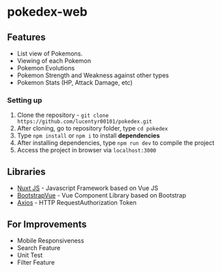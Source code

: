 # pokedex-web


## Features
- List view of Pokemons.
- Viewing of each Pokemon
- Pokemon Evolutions
- Pokemon Strength and Weakness against other types
- Pokemon Stats (HP, Attack Damage, etc)
### Setting up
1. Clone the repository - `git clone https://github.com/lucentyr00101/pokedex.git`
2. After cloning, go to repository folder, type `cd pokedex`
3. Type `npm install` or `npm i` to install **dependencies**
4. After installing dependencies, type `npm run dev` to compile the project
5. Access the project in browser via `localhost:3000`

## Libraries
- [Nuxt JS](https://nuxtjs.org/) - Javascript Framework based on Vue JS
- [BootstrapVue](https://bootstrap-vue.org/) - Vue Component Library based on Bootstrap
- [Axios](https://github.com/axios/axios) - HTTP RequestAuthorization Token 


## For Improvements
- Mobile Responsiveness
- Search Feature
- Unit Test
- Filter Feature